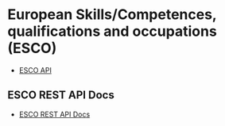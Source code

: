 # European Skills/Competences, qualifications and occupations (ESCO)

* [ESCO API](https://ec.europa.eu/esco/portal/api)

## ESCO REST API Docs

* [ESCO REST API Docs](https://ec.europa.eu/esco/api/doc/esco_api_doc.html)

